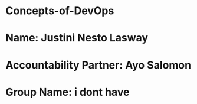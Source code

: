 # Concepts-of-DevOps

# Name: Justini Nesto Lasway

# Accountability Partner: Ayo Salomon
 
# Group Name: i dont have